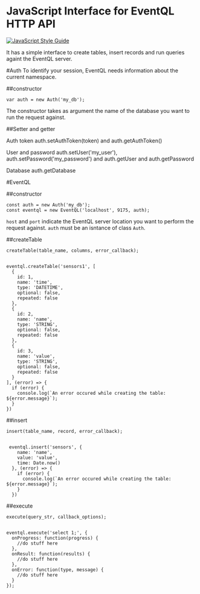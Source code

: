 # JavaScript Interface for EventQL HTTP API

[![JavaScript Style
Guide](https://cdn.rawgit.com/feross/standard/master/badge.svg)](https://github.com/feross/standard)

It has a simple interface to create tables, insert records and run queries againt the EventQL server.


#Auth
To identify your session, EventQL needs information about the current namespace.

##constructor

    var auth = new Auth('my_db');

The constructor takes as argument the name of the database you want to run the request against.

##Setter and getter

Auth token 
auth.setAuthToken(token) and auth.getAuthToken()

User and password
auth.setUser('my_user'), auth.setPassword('my_password') and auth.getUser and auth.getPassword

Database
auth.getDatabase

#EventQL

##constructor


    const auth = new Auth('my_db');
    const eventql = new EventQL('localhost', 9175, auth);

`host` and `port` indicate the EventQL server location you want to perform the request against.
`auth` must be an isntance of class `Auth`.


##createTable

    createTable(table_name, columns, error_callback);


    eventql.createTable('sensors1', [
      {
        id: 1,
        name: 'time',
        type: 'DATETIME',
        optional: false,
        repeated: false
      },
      {
        id: 2,
        name: 'name',
        type: 'STRING',
        optional: false,
        repeated: false
      },
      {
        id: 3,
        name: 'value',
        type: 'STRING',
        optional: false,
        repeated: false
      }
    ], (error) => {
      if (error) {
        console.log(`An error occured while creating the table: ${error.message}`);
      }
    })


##insert

    insert(table_name, record, error_callback);


     eventql.insert('sensors', {
        name: 'name',
        value: 'value',
        time: Date.now()
      }, (error) => {
        if (error) {
          console.log(`An error occured while creating the table: ${error.message}`);
        }
      })

##execute

    execute(query_str, callback_options);


    eventql.execute('select 1;', {
      onProgress: function(progress) {
        //do stuff here
      },
      onResult: function(results) {
        //do stuff here
      },
      onError: function(type, message) {
        //do stuff here
      }
    });

